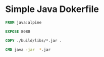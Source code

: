 # Simple Java Dokerfile

```dockerfile
FROM java:alpine

EXPOSE 8080

COPY ./build/libs/*.jar .

CMD java -jar  *.jar
```

